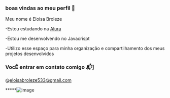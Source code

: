 ### boas vindas ao meu perfil  👋

Meu nome é Eloisa Broleze 

-Estou estudando na [Alura](https://www.alura.com.br)

-Estou me desenvolvendo no Javacrispt

-Utilizo esse espaço para minha organização e compartilhamento dos meus projetos desenvolvidos 

### VocÊ entrar em contato comigo 📬]


@eloisabroleze533@gmail.com


*****![image](https://github.com/elobroleze28/elobroleze28/assets/169665309/a5852bba-5930-41c0-9162-5ce19ffefc39)
